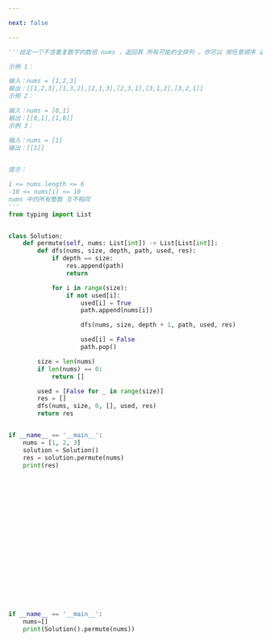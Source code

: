 ```yaml
---

next: false

---
```




<BlogInfo id="1242" title="25.全排列" author="白日梦想猿" pv=0 read_times=0 pre_cost_time="1分0秒" category="leetcode" tag_list="['leetcode']" create_time="2022.02.08 20:33:13" update_time="2022.02.23 20:10:43" />

```python
'''给定一个不含重复数字的数组 nums ，返回其 所有可能的全排列 。你可以 按任意顺序 返回答案。

示例 1：

输入：nums = [1,2,3]
输出：[[1,2,3],[1,3,2],[2,1,3],[2,3,1],[3,1,2],[3,2,1]]
示例 2：

输入：nums = [0,1]
输出：[[0,1],[1,0]]
示例 3：

输入：nums = [1]
输出：[[1]]
 

提示：

1 <= nums.length <= 6
-10 <= nums[i] <= 10
nums 中的所有整数 互不相同
'''
from typing import List


class Solution:
    def permute(self, nums: List[int]) -> List[List[int]]:
        def dfs(nums, size, depth, path, used, res):
            if depth == size:
                res.append(path)
                return

            for i in range(size):
                if not used[i]:
                    used[i] = True
                    path.append(nums[i])

                    dfs(nums, size, depth + 1, path, used, res)

                    used[i] = False
                    path.pop()

        size = len(nums)
        if len(nums) == 0:
            return []

        used = [False for _ in range(size)]
        res = []
        dfs(nums, size, 0, [], used, res)
        return res


if __name__ == '__main__':
    nums = [1, 2, 3]
    solution = Solution()
    res = solution.permute(nums)
    print(res)



        
















if __name__ == '__main__':
    nums=[]
    print(Solution().permute(nums))
```



<ActionBox />

